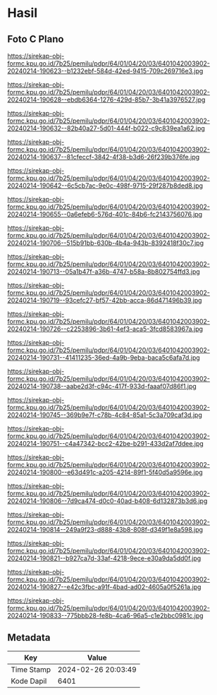 # Hasil

## Foto C Plano

https://sirekap-obj-formc.kpu.go.id/7b25/pemilu/pdpr/64/01/04/20/03/6401042003902-20240214-190623--b1232ebf-584d-42ed-9415-709c269716e3.jpg

https://sirekap-obj-formc.kpu.go.id/7b25/pemilu/pdpr/64/01/04/20/03/6401042003902-20240214-190628--ebdb6364-1276-429d-85b7-3b41a3976527.jpg

https://sirekap-obj-formc.kpu.go.id/7b25/pemilu/pdpr/64/01/04/20/03/6401042003902-20240214-190632--82b40a27-5d01-444f-b022-c9c839ea1a62.jpg

https://sirekap-obj-formc.kpu.go.id/7b25/pemilu/pdpr/64/01/04/20/03/6401042003902-20240214-190637--81cfeccf-3842-4f38-b3d6-26f239b376fe.jpg

https://sirekap-obj-formc.kpu.go.id/7b25/pemilu/pdpr/64/01/04/20/03/6401042003902-20240214-190642--6c5cb7ac-9e0c-498f-9715-29f287b8ded8.jpg

https://sirekap-obj-formc.kpu.go.id/7b25/pemilu/pdpr/64/01/04/20/03/6401042003902-20240214-190655--0a6efeb6-576d-401c-84b6-fc2143756076.jpg

https://sirekap-obj-formc.kpu.go.id/7b25/pemilu/pdpr/64/01/04/20/03/6401042003902-20240214-190706--515b91bb-630b-4b4a-943b-8392418f30c7.jpg

https://sirekap-obj-formc.kpu.go.id/7b25/pemilu/pdpr/64/01/04/20/03/6401042003902-20240214-190713--05a1b47f-a36b-4747-b58a-8b802754ffd3.jpg

https://sirekap-obj-formc.kpu.go.id/7b25/pemilu/pdpr/64/01/04/20/03/6401042003902-20240214-190719--93cefc27-bf57-42bb-acca-86d471496b39.jpg

https://sirekap-obj-formc.kpu.go.id/7b25/pemilu/pdpr/64/01/04/20/03/6401042003902-20240214-190726--c2253896-3b61-4ef3-aca5-3fcd8583967a.jpg

https://sirekap-obj-formc.kpu.go.id/7b25/pemilu/pdpr/64/01/04/20/03/6401042003902-20240214-190731--41411235-36ed-4a9b-9eba-baca5c6afa7d.jpg

https://sirekap-obj-formc.kpu.go.id/7b25/pemilu/pdpr/64/01/04/20/03/6401042003902-20240214-190738--aabe2d3f-c94c-417f-933d-faaaf07d86f1.jpg

https://sirekap-obj-formc.kpu.go.id/7b25/pemilu/pdpr/64/01/04/20/03/6401042003902-20240214-190745--369b9e7f-c78b-4c84-85a1-5c3a709caf3d.jpg

https://sirekap-obj-formc.kpu.go.id/7b25/pemilu/pdpr/64/01/04/20/03/6401042003902-20240214-190751--c4a47342-bcc2-42be-b291-433d2af7ddee.jpg

https://sirekap-obj-formc.kpu.go.id/7b25/pemilu/pdpr/64/01/04/20/03/6401042003902-20240214-190800--e63d491c-a205-4214-89f1-5f40d5a9596e.jpg

https://sirekap-obj-formc.kpu.go.id/7b25/pemilu/pdpr/64/01/04/20/03/6401042003902-20240214-190806--7d9ca474-d0c0-40ad-b408-6d132873b3d6.jpg

https://sirekap-obj-formc.kpu.go.id/7b25/pemilu/pdpr/64/01/04/20/03/6401042003902-20240214-190814--249a9f23-d888-43b8-808f-d349f1e8a598.jpg

https://sirekap-obj-formc.kpu.go.id/7b25/pemilu/pdpr/64/01/04/20/03/6401042003902-20240214-190821--b927ca7d-33af-4218-9ece-e30a9da5dd0f.jpg

https://sirekap-obj-formc.kpu.go.id/7b25/pemilu/pdpr/64/01/04/20/03/6401042003902-20240214-190827--e42c3fbc-a91f-4bad-ad02-4605a0f5261a.jpg

https://sirekap-obj-formc.kpu.go.id/7b25/pemilu/pdpr/64/01/04/20/03/6401042003902-20240214-190833--775bbb28-fe8b-4ca6-96a5-c1e2bbc0981c.jpg


## Metadata

| Key        | Value               |
| ---------- | ------------------- |
| Time Stamp | 2024-02-26 20:03:49 |
| Kode Dapil | 6401                |



